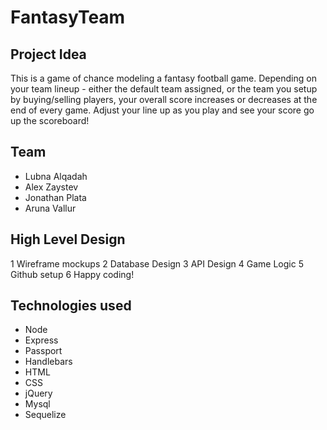 
# FantasyTeam

## Project Idea
This is a game of chance modeling a fantasy football game. Depending on your team lineup - either the default team assigned, or the team you setup by buying/selling players, your overall score increases or decreases at the end of every game. Adjust your line up as you play and see your score go up the scoreboard!

## Team
* Lubna Alqadah
* Alex Zaystev
* Jonathan Plata
* Aruna Vallur

## High Level Design
1 Wireframe mockups
2 Database Design
3 API Design
4 Game Logic
5 Github setup
6 Happy coding!

## Technologies used
* Node
* Express
* Passport
* Handlebars
* HTML
* CSS
* jQuery
* Mysql
* Sequelize

